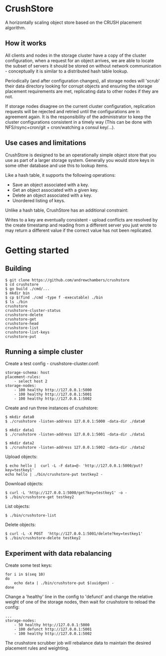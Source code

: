 # CrushStore

A horizontally scaling object store based on the CRUSH placement algorithm.

## How it works

All clients and nodes in the storage cluster have a copy of the cluster configuration,
when a request for an object arrives, we are able to locate the subset of servers it 
should be stored on without network communication - conceptually it is similar
to a distributed hash table lookup.

Periodically (and after configuration changes), all storage nodes will 'scrub' their data
directory looking for corrupt objects and ensuring the storage placement requirements are met,
replicating data to other nodes if they are not.

If storage nodes disagree on the current cluster configuration, replication requests will be rejected and
retried until the configurations are in agreement again.
It is the responsibility of the administrator to keep the cluster configurations consistent in a timely way
(This can be done with NFS/rsync+cron/git + cron/watching a consul key/...).


## Use cases and limitations

CrushStore is designed to be an operationally simple object store that you use 
as part of a larger storage system. Generally you would store keys in some other
database and use this to lookup items.

Like a hash table, it supports the following operations:

- Save an object associated with a key.
- Get an object associated with a given key.
- Delete an object associated with a key.
- Unordered listing of keys.

Unlike a hash table, CrushStore has an additional constraint:

Writes to a key are eventually consistent - upload conflicts are resolved by the create timestamp
and reading from a different server you just wrote to may return a different value if
the correct value has not been replicated.

# Getting started

## Building

```
$ git clone https://github.com/andrewchambers/crushstore
$ cd crushstore
$ go build ./cmd/...
$ mkdir bin
$ cp $(find ./cmd -type f -executable) ./bin
$ ls ./bin
crushstore
crushstore-cluster-status
crushstore-delete
crushstore-get
crushstore-head
crushstore-list
crushstore-list-keys
crushstore-put
```

## Running a simple cluster

Create a test config - crushstore-cluster.conf:
```
storage-schema: host
placement-rules:
    - select host 2
storage-nodes:
    - 100 healthy http://127.0.0.1:5000
    - 100 healthy http://127.0.0.1:5001
    - 100 healthy http://127.0.0.1:5002
```

Create and run three instances of crushstore:

```
$ mkdir data0
$ ./crushstore -listen-address 127.0.0.1:5000 -data-dir ./data0
```

```
$ mkdir data1
$ ./crushstore -listen-address 127.0.0.1:5001 -data-dir ./data1
```

```
$ mkdir data2
$ ./crushstore -listen-address 127.0.0.1:5002 -data-dir ./data2
```

Upload objects:

```
$ echo hello |  curl -L -F data=@- 'http://127.0.0.1:5000/put?key=testkey1'
echo hello | ./bin/crushstore-put testkey2 -
```

Download objects:

```
$ curl -L 'http://127.0.0.1:5000/get?key=testkey1' -o -
$ ./bin/crushstore-get testkey2
```

List objects:

```
$ ./bin/crushstore-list
```

Delete objects:

```
$ curl -L -X POST  'http://127.0.0.1:5001/delete?key=testkey1'
$ ./bin/crushstore-delete testkey2
```

## Experiment with data rebalancing

Create some test keys:
```
for i in $(seq 10)
do
	echo data | ./bin/crushstore-put $(uuidgen) -
done
```

Change a 'healthy' line in the config to 'defunct' and change the relative
weight of one of the storage nodes, then wait for crushstore to reload the config:


```
...
storage-nodes:
    - 50 healthy http://127.0.0.1:5000
    - 100 defunct http://127.0.0.1:5001
    - 100 healthy http://127.0.0.1:5002
```

The crushstore scrubber job will rebalance data to maintain the desired placement rules and weighting.